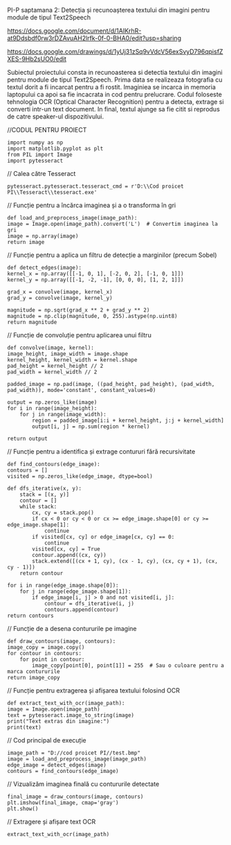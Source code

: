 PI-P saptamana 2: Detecția și recunoașterea textului din imagini pentru module de tipul Text2Speech

https://docs.google.com/document/d/1AIKrhR-at9Ddsbdf0rw3rDZAvuAH2lrfk-0f-0-BHA0/edit?usp=sharing

https://docs.google.com/drawings/d/1yUj31zSq9vVdcV56exSvyD796qpisfZXES-9Hb2sUO0/edit

Subiectul proiectului consta in recunoasterea si detectia textului din imagini pentru module de tipul Text2Speech. Prima data se realizeaza fotografia cu textul dorit a fi incarcat pentru a fi rostit. Imaginiea se incarca in memoria laptopului ca apoi sa fie incacrata in cod pentru prelucrare. Codul foloseste tehnologia OCR (Optical Character Recognition) pentru a detecta, extrage si converti intr-un text document. In final, textul ajunge sa fie citit si reprodus de catre speaker-ul dispozitivului.

//CODUL PENTRU PROIECT
    
    import numpy as np
    import matplotlib.pyplot as plt
    from PIL import Image
    import pytesseract

// Calea către Tesseract

    pytesseract.pytesseract.tesseract_cmd = r'D:\\Cod proicet PI\\Tesseract\\tesseract.exe'


// Funcție pentru a încărca imaginea și a o transforma în gri
    
    def load_and_preprocess_image(image_path):
    image = Image.open(image_path).convert('L')  # Convertim imaginea la gri
    image = np.array(image)
    return image


// Funcție pentru a aplica un filtru de detecție a marginilor (precum Sobel)

    def detect_edges(image):
    kernel_x = np.array([[-1, 0, 1], [-2, 0, 2], [-1, 0, 1]])
    kernel_y = np.array([[-1, -2, -1], [0, 0, 0], [1, 2, 1]])

    grad_x = convolve(image, kernel_x)
    grad_y = convolve(image, kernel_y)

    magnitude = np.sqrt(grad_x ** 2 + grad_y ** 2)
    magnitude = np.clip(magnitude, 0, 255).astype(np.uint8)
    return magnitude


// Funcție de convoluție pentru aplicarea unui filtru
    
    def convolve(image, kernel):
    image_height, image_width = image.shape
    kernel_height, kernel_width = kernel.shape
    pad_height = kernel_height // 2
    pad_width = kernel_width // 2
    
    padded_image = np.pad(image, ((pad_height, pad_height), (pad_width, pad_width)), mode='constant', constant_values=0)

    output = np.zeros_like(image)
    for i in range(image_height):
        for j in range(image_width):
            region = padded_image[i:i + kernel_height, j:j + kernel_width]
            output[i, j] = np.sum(region * kernel)

    return output


// Funcție pentru a identifica și extrage contururi fără recursivitate
    
    def find_contours(edge_image):
    contours = []
    visited = np.zeros_like(edge_image, dtype=bool)

    def dfs_iterative(x, y):
        stack = [(x, y)]
        contour = []
        while stack:
            cx, cy = stack.pop()
            if cx < 0 or cy < 0 or cx >= edge_image.shape[0] or cy >= edge_image.shape[1]:
                continue
            if visited[cx, cy] or edge_image[cx, cy] == 0:
                continue
            visited[cx, cy] = True
            contour.append((cx, cy))
            stack.extend([(cx + 1, cy), (cx - 1, cy), (cx, cy + 1), (cx, cy - 1)])
        return contour

    for i in range(edge_image.shape[0]):
        for j in range(edge_image.shape[1]):
            if edge_image[i, j] > 0 and not visited[i, j]:
                contour = dfs_iterative(i, j)
                contours.append(contour)
    return contours


// Funcție de a desena contururile pe imagine

    def draw_contours(image, contours):
    image_copy = image.copy()
    for contour in contours:
        for point in contour:
            image_copy[point[0], point[1]] = 255  # Sau o culoare pentru a marca contururile
    return image_copy


// Funcție pentru extragerea și afișarea textului folosind OCR

    def extract_text_with_ocr(image_path):
    image = Image.open(image_path)
    text = pytesseract.image_to_string(image)
    print("Text extras din imagine:")
    print(text)


// Cod principal de execuție


    image_path = "D://cod proicet PI//test.bmp"
    image = load_and_preprocess_image(image_path)
    edge_image = detect_edges(image)
    contours = find_contours(edge_image)

// Vizualizăm imaginea finală cu contururile detectate

    final_image = draw_contours(image, contours)
    plt.imshow(final_image, cmap='gray')
    plt.show()

// Extragere și afișare text OCR
    
    extract_text_with_ocr(image_path)
